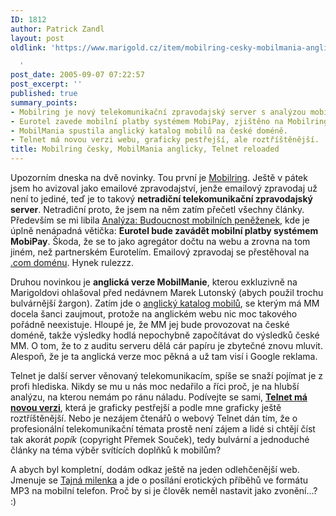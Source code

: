 ```yaml
---
ID: 1812
author: Patrick Zandl
layout: post
oldlink: 'https://www.marigold.cz/item/mobilring-cesky-mobilmania-anglicky-telnet-reloaded

  '
post_date: 2005-09-07 07:22:57
post_excerpt: ''
published: true
summary_points:
- Mobilring je nový telekomunikační zpravodajský server s analýzou mobilních peněženek.
- Eurotel zavede mobilní platby systémem MobiPay, zjištěno na Mobilringu.
- MobilMania spustila anglický katalog mobilů na české doméně.
- Telnet má novou verzi webu, graficky pestřejší, ale roztříštěnější.
title: Mobilring česky, MobilMania anglicky, Telnet reloaded
---
```


<p>Upozorním dneska na dvě novinky. Tou první je <a href="http://www.mobilring.cz">Mobilring</a>. Ještě v pátek jsem ho avizoval jako emailové zpravodajství, jenže emailový zpravodaj už není to jediné, teď je to takový <strong>netradiční telekomunikační zpravodajský server</strong>. Netradiční proto, že jsem na něm zatím přečetl všechny články. Především se mi libila <a href="http://www.mobilring.cz/component/option,com_mbr_content/task,view/id,18/category,operatori/">Analýza: Budoucnost mobilních peněženek</a>, kde je úplně nenápadná větička: <strong>Eurotel bude zavádět mobilní platby systémem MobiPay</strong>. Škoda, že se to jako agregátor dočtu na webu a zrovna na tom jiném,  než partnerském Eurotelím. Emailový zpravodaj se přestěhoval na <a href="http://www.mobilring.com">.com doménu</a>. Hynek rulezzz.</p>

<p>Druhou novinkou je <strong>anglická verze MobilManie</strong>, kterou exkluzivně na Marigoldovi ohlašoval před nedávnem Marek Lutonský (abych použil trochu bulvárnější žargon). Zatím jde o <a href="http://www.mobilmania.cz/phones/">anglický katalog mobilů</a>, se kterým má MM docela šanci zaujmout, protože na anglickém webu nic moc takového pořádně neexistuje. Hloupé je, že MM jej bude provozovat na české doméně, takže výsledky hodlá nepochybně započítávat do výsledků české MM. O tom, že to z auditu serveru dělá cár papíru je zbytečné znovu mluvit. Alespoň, že je ta anglická verze moc pěkná a už tam visí i Google reklama.</p>

<p>Telnet je další server věnovaný telekomunikacím, spíše se snaží pojímat je z profi hlediska. Nikdy se mu u nás moc nedařilo a říci proč, je na hlubší analýzu, na kterou nemám po ránu náladu. Podívejte se sami, <a href="http://www.telnet.cz/"><strong>Telnet má novou verzi</strong></a>, která je graficky pestřejší a podle mne graficky ještě roztříštěnější. Nebo je nezájem čtenářů o webový Telnet dán tím, že o profesionální telekomunikační témata prostě není zájem a lidé si chtějí číst tak akorát  <em>popík</em> (copyright Přemek Souček), tedy bulvární a jednoduché články na téma výběr svítících doplňků k mobilům?</p>

<p>A abych byl kompletní, dodám odkaz ještě na jeden odlehčenější web. Jmenuje se <a href="http://www.tajnamilenka.cz/">Tajná milenka</a> a jde o posílání erotických příběhů ve formátu MP3 na mobilní telefon. Proč by si je člověk neměl nastavit jako zvonění...? :)
</p>